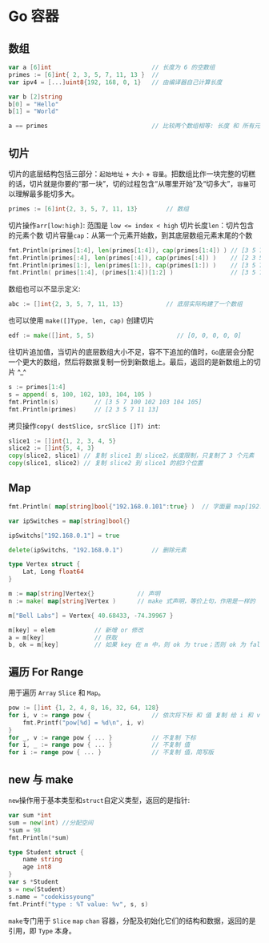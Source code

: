 # Go 容器

## 数组

```go
var a [6]int                            // 长度为 6 的空数组
primes := [6]int{ 2, 3, 5, 7, 11, 13 }  //
var ipv4 = [...]uint8{192, 168, 0, 1}   // 由编译器自己计算长度

var b [2]string
b[0] = "Hello"
b[1] = "World"

a == primes                             // 比较两个数组相等: 长度 和 所有元素 一致
```

## 切片

切片的底层结构包括三部分：`起始地址` + `大小` + `容量`。把数组比作一块完整的切糕的话，切片就是你要的“那一块”，切的过程包含“从哪里开始”及“切多大”，`容量`可以理解最多能切多大。

```go
primes := [6]int{2, 3, 5, 7, 11, 13}        // 数组
```

切片操作`arr[low:high]`: 范围是 `low <= index < high`
切片长度`len`：切片包含的元素个数
切片容量`cap`：从第一个元素开始数，到其底层数组元素末尾的个数

```go
fmt.Println(primes[1:4], len(primes[1:4]), cap(primes[1:4]) ) // [3 5 7] 3 5
fmt.Println(primes[:4], len(primes[:4]), cap(primes[:4]) )    // [2 3 5 7] 4 6 省略 low ，默认取 0
fmt.Println(primes[1:], len(primes[1:]), cap(primes[1:]) )    // [3 5 7 11 13] 5 5 省略 high，默认取 len(a)
fmt.Println( primes[1:4], (primes[1:4])[1:2] )                // [3 5 7] [5] 切了后 再切 ^_^
```

数组也可以不显示定义:

```go
abc := []int{2, 3, 5, 7, 11, 13}            // 底层实际构建了一个数组
```

也可以使用 `make([]Type, len, cap)` 创建切片

```go
edf := make([]int, 5, 5)                       // [0, 0, 0, 0, 0]
```

往切片追加值，当切片的底层数组大小不足，容不下追加的值时，`Go`底层会分配一个更大的数组，然后将数据复制一份到新数组上。最后，返回的是新数组上的切片 ^\_^

```go
s := primes[1:4]
s = append( s, 100, 102, 103, 104, 105 )
fmt.Println(s)          // [3 5 7 100 102 103 104 105]
fmt.Println(primes)     // [2 3 5 7 11 13]
```

拷贝操作`copy( destSlice, srcSlice []T) int`:

```go
slice1 := []int{1, 2, 3, 4, 5}
slice2 := []int{5, 4, 3}
copy(slice2, slice1) // 复制 slice1 到 slice2，长度限制，只复制了 3 个元素
copy(slice1, slice2) // 复制 slice2 到 slice1 的前3个位置
```

## Map

```go
fmt.Println( map[string]bool{"192.168.0.101":true} )  // 字面量 map[192.168.0.1:true]

var ipSwitches = map[string]bool{}

ipSwitchs["192.168.0.1"] = true

delete(ipSwitchs, "192.168.0.1")        // 删除元素
```

```go
type Vertex struct {
	Lat, Long float64
}

m := map[string]Vertex{}            // 声明
n := make( map[string]Vertex )      // make 式声明，等价上句，作用是一样的

m["Bell Labs"] = Vertex{ 40.68433, -74.39967 }

m[key] = elem           // 新增 or 修改
a = m[key]              // 获取
b, ok = m[key]          // 如果 key 在 m 中，则 ok 为 true；否则 ok 为 false, b 为零值
```

## 遍历 For Range

用于遍历 `Array` `Slice` 和 `Map`。

```go
pow := []int {1, 2, 4, 8, 16, 32, 64, 128}
for i, v := range pow {                 // 依次将下标 和 值 复制 给 i 和 v
    fmt.Printf("pow[%d] = %d\n", i, v)
}
for _, v := range pow { ... }           // 不复制 下标
for i, _ := range pow { ... }           // 不复制 值
for i := range pow { ... }              // 不复制 值，简写版
```

## new 与 make

`new`操作用于基本类型和`struct`自定义类型，返回的是指针:

```go
var sum *int
sum = new(int) //分配空间
*sum = 98
fmt.Println(*sum)

type Student struct {
	name string
	age int8
}
var s *Student
s = new(Student)
s.name = "codekissyoung"
fmt.Printf("type : %T value: %v", s, s)
```

`make`专门用于 `Slice` `map` `chan` 容器，分配及初始化它们的结构和数据，返回的是引用，即 `Type` 本身。
